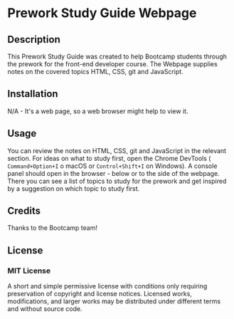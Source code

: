 
# Prework Study Guide Webpage

## Description

This Prework Study Guide was created to help Bootcamp students through the prework for the front-end developer course. The Webpage supplies notes on the covered topics HTML, CSS, git and JavaScript.

## Installation

N/A - It's a web page, so a web browser might help to view it.

## Usage

You can review the notes on HTML, CSS, git and JavaScript in the relevant section. For ideas on what to study first, open the Chrome DevTools  ( `Command+Option+I` o macOS or `Control+Shift+I` on Windows). A console panel should open in the browser - below or to the side of the webpage. There you can see a list of topics to study for the prework and get inspired by a suggestion on which topic to study first.


## Credits

Thanks to the Bootcamp team!

## License

### MIT License
A short and simple permissive license with conditions only requiring preservation of copyright and license notices. Licensed works, modifications, and larger works may be distributed under different terms and without source code.

